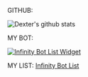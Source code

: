 GITHUB: 

![Dexter's github stats](https://github-readme-stats.vercel.app/api?username=AhmedSabry957&hide=[])


MY BOT: 

[![Infinity Bot List Widget](https://infinitybotlist.com/bots/749576450121793570/widget)](https://infinitybots.xyz/bots/749576450121793570)


MY LIST: [Infinity Bot List](https://infinitybotlist.com/)
